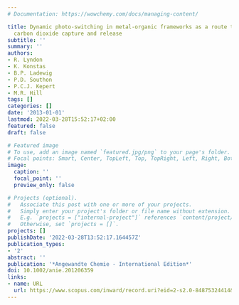 ```yaml
---
# Documentation: https://wowchemy.com/docs/managing-content/

title: Dynamic photo-switching in metal-organic frameworks as a route to low-energy
  carbon dioxide capture and release
subtitle: ''
summary: ''
authors:
- R. Lyndon
- K. Konstas
- B.P. Ladewig
- P.D. Southon
- P.C.J. Kepert
- M.R. Hill
tags: []
categories: []
date: '2013-01-01'
lastmod: 2022-03-28T15:52:17+02:00
featured: false
draft: false

# Featured image
# To use, add an image named `featured.jpg/png` to your page's folder.
# Focal points: Smart, Center, TopLeft, Top, TopRight, Left, Right, BottomLeft, Bottom, BottomRight.
image:
  caption: ''
  focal_point: ''
  preview_only: false

# Projects (optional).
#   Associate this post with one or more of your projects.
#   Simply enter your project's folder or file name without extension.
#   E.g. `projects = ["internal-project"]` references `content/project/deep-learning/index.md`.
#   Otherwise, set `projects = []`.
projects: []
publishDate: '2022-03-28T13:52:17.164457Z'
publication_types:
- '2'
abstract: ''
publication: '*Angewandte Chemie - International Edition*'
doi: 10.1002/anie.201206359
links:
- name: URL
  url: https://www.scopus.com/inward/record.uri?eid=2-s2.0-84875324414&doi=10.1002%2fanie.201206359&partnerID=40&md5=5b72310b3fbf1a49f8202a71038a9cdb
---
```

